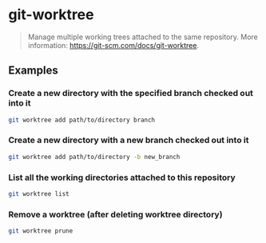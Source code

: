 # git-worktree

> Manage multiple working trees attached to the same repository. More information: <https://git-scm.com/docs/git-worktree>.

## Examples

### Create a new directory with the specified branch checked out into it

```bash
git worktree add path/to/directory branch
```

### Create a new directory with a new branch checked out into it

```bash
git worktree add path/to/directory -b new_branch
```

### List all the working directories attached to this repository

```bash
git worktree list
```

### Remove a worktree (after deleting worktree directory)

```bash
git worktree prune
```
